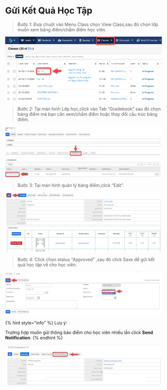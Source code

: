 # Gửi Kết Quả Học Tập

> Bước 1: Đưa chuột vào Menu Class chọn View Class,sau đó chọn lớp muốn xem bảng điểm/chấm điểm học viên.

![](../.gitbook/assets/BangDiem1.png)

> Bước 2: Tại màn hình Lớp học,click vào Tab “Gradebook” sau đó chọn bảng điểm mà bạn cần xem/chấm điểm hoặc thay đổi cấu trúc bảng điểm.

![](../.gitbook/assets/BangDiem2.png)

> Bước 3: Tại màn hình quản lý bảng điểm,click “Edit”.

![](<../.gitbook/assets/1 (5).png>)

> Bước 4: Click chọn status "Approved" ,sau đó click Save để gửi kết quả học tập về cho học viên.

![](<../.gitbook/assets/2 (4).png>)



{% hint style="info" %}
Lưu ý:

Trường hợp muốn gửi thông báo điểm cho học viên nhiều lần click **Send Notification**.
{% endhint %}

![](../.gitbook/assets/kqht.jpg)

